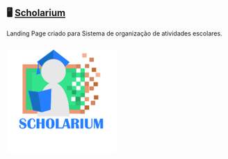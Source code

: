 ## 🖥️ <a href="vgab1.github.io/Scholarium/">Scholarium</a>

Landing Page criado para Sistema de organização de atividades escolares.

## <img src="assets/img/logo.jpg" alt="Logo do site" width="50%" />
